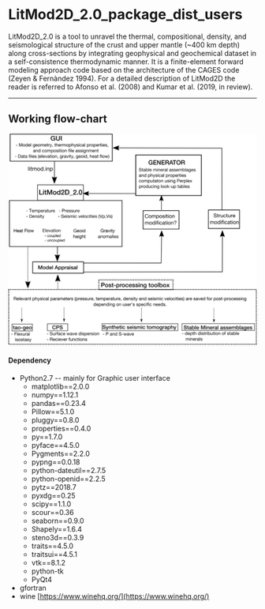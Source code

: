 # LitMod2D_2.0_package_dist_users
LitMod2D_2.0 is a tool  to unravel the thermal, compositional, density, and seismological structure of the crust and upper mantle (~400 km depth) along cross-sections by integrating geophysical and geochemical dataset in a self-consistence thermodynamic manner. It is a finite-element forward modeling approach code based on the architecture of the CAGES code (Zeyen & Fernàndez 1994). For a detailed description of LitMod2D the reader is referred to Afonso et al. (2008) and Kumar et al. (2019, in review).

---
## Working flow-chart
![Earthquake back-projection method](https://github.com/ajay6763/LitMod2D_2.0_package_dist_users/blob/master/GUI/Images/LitMod_scheme_new.png)


#### Dependency
* Python2.7 -- mainly for Graphic user interface
	- matplotlib==2.0.0
	-  numpy==1.12.1
	- pandas==0.23.4
	- Pillow==5.1.0
	- pluggy==0.8.0
	 - properties==0.4.0
	- py==1.7.0
	- pyface==4.5.0
	- Pygments==2.2.0
	- pypng==0.0.18
	- python-dateutil==2.7.5
	- python-openid==2.2.5
	- pytz==2018.7
	- pyxdg==0.25
	- scipy==1.1.0
	- scour==0.36
	- seaborn==0.9.0
	- Shapely==1.6.4
	- steno3d==0.3.9
	- traits==4.5.0
	- traitsui==4.5.1
	- vtk==8.1.2 
	- python-tk
	- PyQt4
* gfortran
* wine [https://www.winehq.org/](https://www.winehq.org/)
